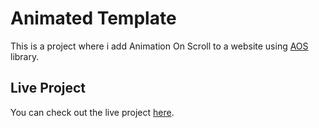 # Animated Template

This is a project where i add Animation On Scroll to a website using [AOS](https://michalsnik.github.io/aos/) library.

## Live Project

You can check out the live project [here](https://animated-template-mostafa.netlify.app/).
